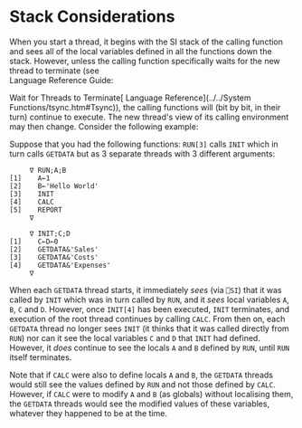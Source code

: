 # Stack Considerations

When you start a thread, it begins with the SI stack of the calling function and sees all of the local variables defined in all the functions down the stack. However, unless the calling function specifically waits for the new thread to terminate (see  
Language Reference Guide: 

Wait for Threads to Terminate[ Language Reference](../../System Functions/tsync.htm#Tsync)), the calling functions will (bit by bit, in their turn) continue to execute. The new thread's view of its calling environment may then change. Consider the following example:

Suppose that you had the following functions: `RUN[3]` calls `INIT` which in turn calls `GETDATA` but as 3 separate threads with 3 different arguments:
```apl
     ∇ RUN;A;B
[1]    A←1
[2]    B←'Hello World'
[3]    INIT
[4]    CALC
[5]    REPORT
     ∇
```
```apl
     ∇ INIT;C;D
[1]    C←D←0
[2]    GETDATA&'Sales'
[3]    GETDATA&'Costs'
[4]    GETDATA&'Expenses'
     ∇
```

When each `GETDATA` thread starts, it immediately *sees* (via `⎕SI`) that it was called by `INIT` which was in turn called by `RUN`, and it *sees* local variables `A`, `B`, `C` and `D`. However, once `INIT[4]` has been executed, `INIT` terminates, and execution of the root thread continues by calling `CALC`. From then on, each `GETDATA` thread no longer sees `INIT` (it thinks that it was called directly from `RUN`) nor can it see the local variables `C` and `D` that `INIT` had defined. However, it *does* continue to see the locals `A` and `B` defined by `RUN`, until `RUN` itself terminates.

Note that if `CALC` were also to define locals `A` and `B`, the `GETDATA` threads would still see the values defined by `RUN` and not those defined by `CALC`. However, if `CALC` were to modify `A` and `B` (as globals) without localising them, the `GETDATA` threads would see the modified values of these variables, whatever they happened to be at the time.
